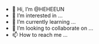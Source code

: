 - 👋 Hi, I’m @HEHEEUN
- 👀 I’m interested in ...
- 🌱 I’m currently learning ...
- 💞️ I’m looking to collaborate on ...
- 📫 How to reach me ...

<!---
HEHEEUN/HEHEEUN is a ✨ special ✨ repository because its `README.md` (this file) appears on your GitHub profile.
You can click the Preview link to take a look at your changes.
--->
